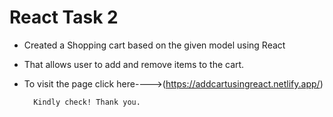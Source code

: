 # React Task 2

- Created a Shopping cart based on the given model using React
- That allows user to add and remove items to the cart.
- To visit the page click here---->(https://addcartusingreact.netlify.app/)

        Kindly check! Thank you.
  
